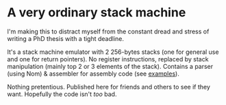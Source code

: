 # A very ordinary stack machine
I'm making this to distract myself from the constant dread and stress of writing
a PhD thesis with a tight deadline.

It's a stack machine emulator with 2 256-bytes stacks (one for general use and
one for return pointers). No register instructions, replaced by stack manipulation
(mainly top 2 or 3 elements of the stack). Contains a parser (using Nom) & assembler for
assembly code (see [examples](./examples/)).

Nothing pretentious. Published here for friends and others to see if they want.
Hopefully the code isn't *too* bad.